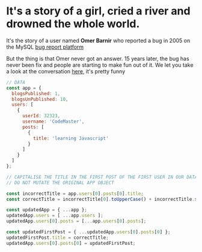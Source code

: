 
# It's a story of a girl, cried a river and drowned the whole world.

It's the story of a user named **Omer Barnir** who reported a bug in 2005 on the MySQL [bug report platform](https://bugs.mysql.com/)

But the thing is that Omer never got an answer. 15 years later, the bug has never been fix and people are starting to make fun out of it. We let you take a look at the conversation [here](https://bugs.mysql.com/bug.php?id=11472), it's pretty funny

```js
// DATA
const app = {
  blogsPublished: 1,
  blogsUnPublished: 10,
  users: [
    {
      userId: 32323,
      username: 'CodeMaster',
      posts: [
        {
          title: 'learning Javascript'
        }
      ]
    }
  ]
};

// CAPITALISE THE TITLE IN THE FIRST POST OF THE FIRST USER IN OUR DATA
// DO NOT MUTATE THE ORIGINAL APP OBJECT

const incorrectTitle = app.users[0].posts[0].title;
const correctTitle = incorrectTitle[0].toUpperCase() + incorrectTitle.slice(1);

const updatedApp = { ...app };
updatedApp.users = [ ...app.users ];
updatedApp.users[0].posts = [...app.users[0].posts];

const updatedFirstPost = { ...updatedApp.users[0].posts[0] };
updatedFirstPost.title = correctTitle;
updatedApp.users[0].posts[0] = updatedFirstPost;
```